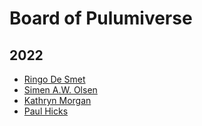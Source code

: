 # Board of Pulumiverse

## 2022

* [Ringo De Smet](https://github.com/ringods)
* [Simen A.W. Olsen](https://github.com/cobraz)
* [Kathryn Morgan](https://github.com/usrbinkat)
* [Paul Hicks](https://github.com/tenwit)
